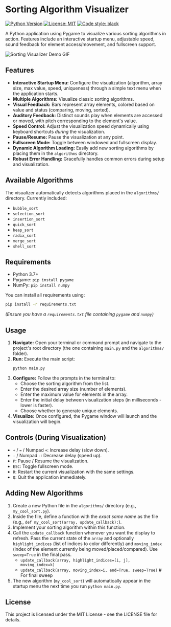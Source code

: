 # Sorting Algorithm Visualizer

[![Python Version](https://img.shields.io/badge/python-3.7%2B-blue.svg)](https://www.python.org/)
[![License: MIT](https://img.shields.io/badge/License-MIT-yellow.svg)](https://opensource.org/licenses/MIT)
[![Code style: black](https://img.shields.io/badge/code%20style-black-000000.svg)](https://github.com/psf/black)

A Python application using Pygame to visualize various sorting algorithms in action. Features include an interactive startup menu, adjustable speed, sound feedback for element access/movement, and fullscreen support.

![Sorting Visualizer Demo GIF](./assets/visualizer_demo.gif)

## Features

*   **Interactive Startup Menu:** Configure the visualization (algorithm, array size, max value, speed, uniqueness) through a simple text menu when the application starts.
*   **Multiple Algorithms:** Visualize classic sorting algorithms.
*   **Visual Feedback:** Bars represent array elements, colored based on value and status (comparing, moving, sorted).
*   **Auditory Feedback:** Distinct sounds play when elements are accessed or moved, with pitch corresponding to the element's value.
*   **Speed Control:** Adjust the visualization speed dynamically using keyboard shortcuts *during* the visualization.
*   **Pause/Resume:** Pause the visualization at any point.
*   **Fullscreen Mode:** Toggle between windowed and fullscreen display.
*   **Dynamic Algorithm Loading:** Easily add new sorting algorithms by placing them in the `algorithms` directory.
*   **Robust Error Handling:** Gracefully handles common errors during setup and visualization.

## Available Algorithms

The visualizer automatically detects algorithms placed in the `algorithms/` directory. Currently included:

*   `bubble_sort`
*   `selection_sort`
*   `insertion_sort`
*   `quick_sort`
*   `heap_sort`
*   `radix_sort`
*   `merge_sort`
*   `shell_sort`

## Requirements

*   Python 3.7+
*   Pygame: `pip install pygame`
*   NumPy: `pip install numpy`

You can install all requirements using:
```bash
pip install -r requirements.txt
```
*(Ensure you have a `requirements.txt` file containing `pygame` and `numpy`)*

## Usage

1.  **Navigate:** Open your terminal or command prompt and navigate to the project's root directory (the one containing `main.py` and the `algorithms/` folder).
2.  **Run:** Execute the main script:
    ```bash
    python main.py
    ```
3.  **Configure:** Follow the prompts in the terminal to:
    *   Choose the sorting algorithm from the list.
    *   Enter the desired array size (number of elements).
    *   Enter the maximum value for elements in the array.
    *   Enter the initial delay between visualization steps (in milliseconds - lower is faster).
    *   Choose whether to generate unique elements.
4.  **Visualize:** Once configured, the Pygame window will launch and the visualization will begin.

## Controls (During Visualization)

*   `+` / `=` / Numpad `+`: Increase delay (slow down).
*   `-` / Numpad `-`: Decrease delay (speed up).
*   `P`: Pause / Resume the visualization.
*   `ESC`: Toggle fullscreen mode.
*   `R`: Restart the current visualization with the same settings.
*   `Q`: Quit the application immediately.

## Adding New Algorithms

1.  Create a new Python file in the `algorithms/` directory (e.g., `my_cool_sort.py`).
2.  Inside the file, define a function with the *exact same name* as the file (e.g., `def my_cool_sort(array, update_callback):`).
3.  Implement your sorting algorithm within this function.
4.  Call the `update_callback` function whenever you want the display to refresh. Pass the current state of the `array` and optionally `highlight_indices` (list of indices to color differently) and `moving_index` (index of the element currently being moved/placed/compared). Use `sweep=True` in the final pass.
    *   `update_callback(array, highlight_indices=[i, j], moving_index=k)`
    *   `update_callback(array, moving_index=i, end=True, sweep=True)` # For final sweep
5.  The new algorithm (`my_cool_sort`) will automatically appear in the startup menu the next time you run `python main.py`.

## License

This project is licensed under the MIT License - see the LICENSE file for details.
